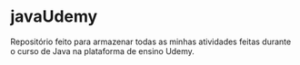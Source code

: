# javaUdemy
Repositório feito para armazenar todas as minhas atividades feitas durante o curso de Java na plataforma de ensino Udemy.
